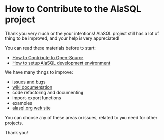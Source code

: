 # How to Contribute to the AlaSQL project

Thank you very much or the your intentions! AlaSQL project still has a lot of thing to be improved, and your help is very appreciated!

You can read these materials before to start:

* [How to Contribute to Open-Source](https://guides.github.com/activities/contributing-to-open-source/)
* [How to setup AlaSQL development environment](https://github.com/agershun/alasql/wiki#development)

We have many things to improve:
* [issues and bugs](https://github.com/agershun/alasql/issues)
* [wiki documentation](https://github.com/agershun/alasql/wiki)
* code refactoring and documenting 
* import-export functions
* examples
* [alasql.org web site](https://github.com/agershun/alasql-org)

You can choose any of these areas or issues, related to you need for other projects.

Thank you!

